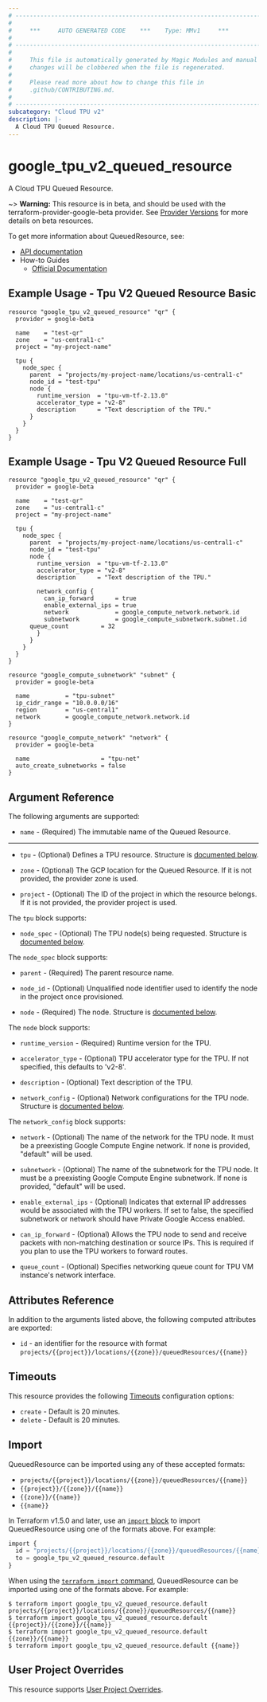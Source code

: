 ```yaml
---
# ----------------------------------------------------------------------------
#
#     ***     AUTO GENERATED CODE    ***    Type: MMv1     ***
#
# ----------------------------------------------------------------------------
#
#     This file is automatically generated by Magic Modules and manual
#     changes will be clobbered when the file is regenerated.
#
#     Please read more about how to change this file in
#     .github/CONTRIBUTING.md.
#
# ----------------------------------------------------------------------------
subcategory: "Cloud TPU v2"
description: |-
  A Cloud TPU Queued Resource.
---
```


# google_tpu_v2_queued_resource

A Cloud TPU Queued Resource.

~> **Warning:** This resource is in beta, and should be used with the terraform-provider-google-beta provider.
See [Provider Versions](https://terraform.io/docs/providers/google/guides/provider_versions.html) for more details on beta resources.

To get more information about QueuedResource, see:

* [API documentation](https://cloud.google.com/tpu/docs/reference/rest/v2/projects.locations.queuedResources)
* How-to Guides
    * [Official Documentation](https://cloud.google.com/tpu/docs/)

## Example Usage - Tpu V2 Queued Resource Basic


```hcl
resource "google_tpu_v2_queued_resource" "qr" {
  provider = google-beta

  name    = "test-qr"
  zone    = "us-central1-c"
  project = "my-project-name"

  tpu {
    node_spec {
      parent  = "projects/my-project-name/locations/us-central1-c"
      node_id = "test-tpu"
      node {
        runtime_version  = "tpu-vm-tf-2.13.0"
        accelerator_type = "v2-8"
        description      = "Text description of the TPU."
      }
    }
  }
}
```
## Example Usage - Tpu V2 Queued Resource Full


```hcl
resource "google_tpu_v2_queued_resource" "qr" {
  provider = google-beta

  name    = "test-qr"
  zone    = "us-central1-c"
  project = "my-project-name"

  tpu {
    node_spec {
      parent  = "projects/my-project-name/locations/us-central1-c"
      node_id = "test-tpu"
      node {
        runtime_version  = "tpu-vm-tf-2.13.0"
        accelerator_type = "v2-8"
        description      = "Text description of the TPU."

        network_config {
          can_ip_forward      = true
          enable_external_ips = true
          network             = google_compute_network.network.id
          subnetwork          = google_compute_subnetwork.subnet.id
	  queue_count         = 32
        }
      }
    }
  }
}

resource "google_compute_subnetwork" "subnet" {
  provider = google-beta

  name          = "tpu-subnet"
  ip_cidr_range = "10.0.0.0/16"
  region        = "us-central1"
  network       = google_compute_network.network.id
}

resource "google_compute_network" "network" {
  provider = google-beta

  name                    = "tpu-net"
  auto_create_subnetworks = false
}
```

## Argument Reference

The following arguments are supported:


* `name` -
  (Required)
  The immutable name of the Queued Resource.


- - -


* `tpu` -
  (Optional)
  Defines a TPU resource.
  Structure is [documented below](#nested_tpu).

* `zone` -
  (Optional)
  The GCP location for the Queued Resource. If it is not provided, the provider zone is used.

* `project` - (Optional) The ID of the project in which the resource belongs.
    If it is not provided, the provider project is used.


<a name="nested_tpu"></a>The `tpu` block supports:

* `node_spec` -
  (Optional)
  The TPU node(s) being requested.
  Structure is [documented below](#nested_tpu_node_spec).


<a name="nested_tpu_node_spec"></a>The `node_spec` block supports:

* `parent` -
  (Required)
  The parent resource name.

* `node_id` -
  (Optional)
  Unqualified node identifier used to identify the node in the project once provisioned.

* `node` -
  (Required)
  The node.
  Structure is [documented below](#nested_tpu_node_spec_node_spec_node).


<a name="nested_tpu_node_spec_node_spec_node"></a>The `node` block supports:

* `runtime_version` -
  (Required)
  Runtime version for the TPU.

* `accelerator_type` -
  (Optional)
  TPU accelerator type for the TPU. If not specified, this defaults to 'v2-8'.

* `description` -
  (Optional)
  Text description of the TPU.

* `network_config` -
  (Optional)
  Network configurations for the TPU node.
  Structure is [documented below](#nested_tpu_node_spec_node_spec_node_network_config).


<a name="nested_tpu_node_spec_node_spec_node_network_config"></a>The `network_config` block supports:

* `network` -
  (Optional)
  The name of the network for the TPU node. It must be a preexisting Google Compute Engine
  network. If none is provided, "default" will be used.

* `subnetwork` -
  (Optional)
  The name of the subnetwork for the TPU node. It must be a preexisting Google Compute
  Engine subnetwork. If none is provided, "default" will be used.

* `enable_external_ips` -
  (Optional)
  Indicates that external IP addresses would be associated with the TPU workers. If set to
  false, the specified subnetwork or network should have Private Google Access enabled.

* `can_ip_forward` -
  (Optional)
  Allows the TPU node to send and receive packets with non-matching destination or source
  IPs. This is required if you plan to use the TPU workers to forward routes.

* `queue_count` -
  (Optional)
  Specifies networking queue count for TPU VM instance's network interface.

## Attributes Reference

In addition to the arguments listed above, the following computed attributes are exported:

* `id` - an identifier for the resource with format `projects/{{project}}/locations/{{zone}}/queuedResources/{{name}}`


## Timeouts

This resource provides the following
[Timeouts](https://developer.hashicorp.com/terraform/plugin/sdkv2/resources/retries-and-customizable-timeouts) configuration options:

- `create` - Default is 20 minutes.
- `delete` - Default is 20 minutes.

## Import


QueuedResource can be imported using any of these accepted formats:

* `projects/{{project}}/locations/{{zone}}/queuedResources/{{name}}`
* `{{project}}/{{zone}}/{{name}}`
* `{{zone}}/{{name}}`
* `{{name}}`


In Terraform v1.5.0 and later, use an [`import` block](https://developer.hashicorp.com/terraform/language/import) to import QueuedResource using one of the formats above. For example:

```tf
import {
  id = "projects/{{project}}/locations/{{zone}}/queuedResources/{{name}}"
  to = google_tpu_v2_queued_resource.default
}
```

When using the [`terraform import` command](https://developer.hashicorp.com/terraform/cli/commands/import), QueuedResource can be imported using one of the formats above. For example:

```
$ terraform import google_tpu_v2_queued_resource.default projects/{{project}}/locations/{{zone}}/queuedResources/{{name}}
$ terraform import google_tpu_v2_queued_resource.default {{project}}/{{zone}}/{{name}}
$ terraform import google_tpu_v2_queued_resource.default {{zone}}/{{name}}
$ terraform import google_tpu_v2_queued_resource.default {{name}}
```

## User Project Overrides

This resource supports [User Project Overrides](https://registry.terraform.io/providers/hashicorp/google/latest/docs/guides/provider_reference#user_project_override).
